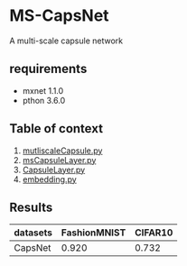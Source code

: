 # MS-CapsNet
A multi-scale capsule network

## requirements
* mxnet 1.1.0
* pthon 3.6.0

## Table of context
1. [mutliscaleCapsule.py](./mutliscaleCapsule.py)
2. [msCapsuleLayer.py](./msCapsuleLayer.py)
3. [CapsuleLayer.py](./CapsuleLayer.py)
4. [embedding.py](./embedding.py)

## Results

| datasets | FashionMNIST | CIFAR10 |
| ------ |------|------|
| CapsNet | 0.920 | 0.732 |
